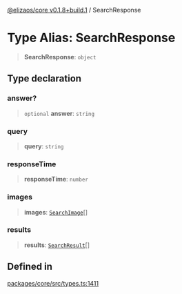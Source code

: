 [@elizaos/core v0.1.8+build.1](../index.md) / SearchResponse

# Type Alias: SearchResponse

> **SearchResponse**: `object`

## Type declaration

### answer?

> `optional` **answer**: `string`

### query

> **query**: `string`

### responseTime

> **responseTime**: `number`

### images

> **images**: [`SearchImage`](SearchImage.md)[]

### results

> **results**: [`SearchResult`](SearchResult.md)[]

## Defined in

[packages/core/src/types.ts:1411](https://github.com/gaiaaiagent/GAIA/blob/main/packages/core/src/types.ts#L1411)
